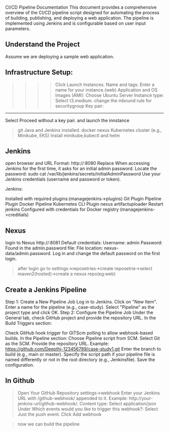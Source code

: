 CI/CD Pipeline Documentation
This document provides a comprehensive overview of the CI/CD pipeline script designed for automating the process of building, publishing, and deploying a web application. The pipeline is implemented using Jenkins and is configurable based on user input parameters.

Understand the Project
----------------------
Assume we are deploying a sample web application.

Infrastructure Setup:
--------------------
>>>>Click Launch Instances.
>>>>Name and tags: Enter a name for your instance.(web)
>Application and OS Images (AMI): Choose Ubuntu Server 
>Instance type: Select t3.medium.
>change the inbound rule for securitygroup
Key pair:
----------
Select Proceed without a key pair. and launch the innstance
>git
>Java and Jenkins installed.
>docker
>nexus
> Kubernetes cluster (e.g., Minikube, EKS) 
Install minikube,kubectl and helm


Jenkins
--------
open browser and URL Format: http://<server-ip>:8080
Replace <server-ip>
When accessing Jenkins for the first time, it asks for an initial admin password.
Locate the password:
      sudo cat /var/lib/jenkins/secrets/initialAdminPassword
Use your Jenkins credentials (username and password or token).

Jenkins:

Installed with required plugins:(managejenkins->plugins)
Git Plugin
Pipeline Plugin
Docker Pipeline
Kubernetes CLI Plugin
nexus artifactuploader
Restart jenkins
Configured with credentials for Docker registry (managejenkins->creditials) 

Nexus
-------
login to Nexus  http://<server-ip>:8081
Default credentials:
Username: admin
Password: Found in the admin.password file:
File location: nexus-data/admin.password.
Log in and change the default password on the first login.

>after login go to settings->reposetries->create reposetrie->select maven2(hosted)->create a nexus repo(eg:web)


Create a Jenkins Pipeline
------------------------
Step 1: Create a New Pipeline Job
Log in to Jenkins.
Click on "New Item".
Enter a name for the pipeline (e.g., case-study).
Select "Pipeline" as the project type and click OK.
Step 2: Configure the Pipeline Job
Under the General tab, check GitHub project and provide the repository URL.
In the Build Triggers section:

Check GitHub hook trigger for GITScm polling to allow webhook-based builds.
In the Pipeline section:
Choose Pipeline script from SCM.
Select Git as the SCM.
Provide the repository URL. Example: https://github.com/Deepthi-123456789/case-study1.git
Enter the branch to build (e.g., main or master).
Specify the script path if your pipeline file is named differently or not in the root directory (e.g., Jenkinsfile).
Save the configuration.

In Github
-----------
>Open Your GitHub Repository
>settings->webhook
>Enter your Jenkins URL with /github-webhook/ appended to it.
Example: http://your-jenkins-url/github-webhook/.
>Content type: Select application/json
>Under Which events would you like to trigger this webhook?:
 Select Just the push event.
 Click Add webhook

 >now we can build the pipeline
  
  
